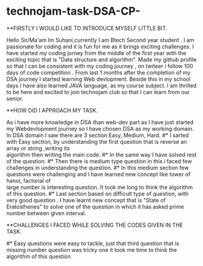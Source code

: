 # technojam-task-DSA-CP-

**FIRSTLY I WOULD LIKE TO INTRODUCE MYSELF LITTLE BIT. 

Hello Sir/Ma'am Im Suhani,currently I am Btech Second year student .
I am passionate for coding and it is fun for me as it brings exciting challenges.
I have started my coding jorney from the middle of the first year with the exciting topic that is "Data structure and algorithm". 
Made my github profile so that I can be consistent with my coding journey , on twiteer i follow 100 days of code competition .
From last 1 months after the completion of my DSA journey I started learning Web devlopment.
Beside this in my school days I have also learned JAVA language, as my course subject.
I am thrilled to be here and excited to join technojam club so that I can learn from our senior.


**HOW DID I APPROACH MY TASK.


As i have more knowledge in DSA  than web-dev part as I have just started my Webdevlopment journey so I have chosen DSA as my working domain.
In DSA domain I saw there are 3 section Easy, Medium, Hard.
#* I sarted  with Easy section, by understanding the first question that is reverse an array or string ,writing its     
   algorithm then writing the main code.
#* In the same way I have solved rest of the question.
#* Then there is medium type question in this i faced few challenges in understanding the question.
#* In this medium section few questions were challenging and I have learned new concept like tower of hanoi, factorial of   
   large number is interesting question. It took me long to think the algorithm of this question.
#* Last section based on difficult type of question, with very good question . I have learnt new concept that is "State of      Eratosthenes" to solve one of the question in which it has asked prime number between given interval. 


**CHALLENGES I FACED WHILE SOLVING THE CODES GIVEN IN THE TASK.

#* Easy questions were easy to tackle, just that third question that is missing number question was tricky one it took me time to think the algorithm of this question 













